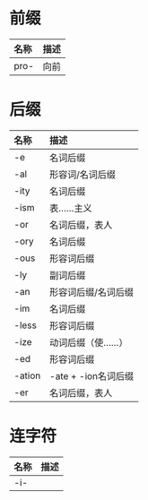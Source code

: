 # 前缀
名称 | 描述
:-|:-
pro- | 向前


# 后缀
名称 | 描述
:-|:-
-e | 名词后缀
-al | 形容词/名词后缀
-ity | 名词后缀
-ism | 表……主义
-or | 名词后缀，表人
-ory | 名词后缀
-ous | 形容词后缀
-ly | 副词后缀
-an | 形容词后缀/名词后缀
-im | 名词后缀
-less | 形容词后缀
-ize | 动词后缀（使……）
-ed | 形容词后缀
-ation | -ate + -ion名词后缀
-er | 名词后缀，表人


# 连字符
名称 | 描述
:-|:-
-i- |













